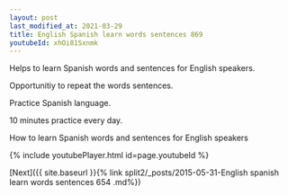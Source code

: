 ```yaml
---
layout: post
last_modified_at: 2021-03-29
title: English Spanish learn words sentences 869 
youtubeId: xhOi81Sxnmk
---
```

 
 
Helps to learn Spanish words and sentences for English speakers.

Opportunitiy to repeat the words sentences. 

Practice Spanish language. 
 
10 minutes practice every day. 
 
How to learn Spanish words and sentences for English speakers 
 
{% include youtubePlayer.html id=page.youtubeId %}
 
 
[Next]({{ site.baseurl }}{% link  split2/_posts/2015-05-31-English spanish learn words sentences 654 .md%})
 
